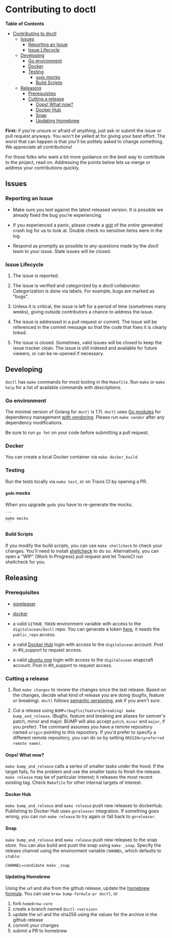 # Contributing to doctl

<!-- Non emacs users, feel free to update the toc by hand. -->
<!-- markdown-toc start - Don't edit this section. Run M-x markdown-toc-refresh-toc -->
**Table of Contents**

- [Contributing to doctl](#contributing-to-doctl)
    - [Issues](#issues)
        - [Reporting an Issue](#reporting-an-issue)
        - [Issue Lifecycle](#issue-lifecycle)
    - [Developing](#developing)
        - [Go environment](#go-environment)
        - [Docker](#docker)
        - [Testing](#testing)
            - [`godo` mocks](#godo-mocks)
            - [Build Scripts](#build-scripts)
    - [Releasing](#releasing)
        - [Prerequisites](#prerequisites)
        - [Cutting a release](#cutting-a-release)
            - [Oops! What now?](#oops-what-now)
            - [Docker Hub](#docker-hub)
            - [Snap](#snap)
            - [Updating Homebrew](#updating-homebrew)

<!-- markdown-toc end -->

**First:** if you're unsure or afraid of _anything_, just ask
or submit the issue or pull request anyways. You won't be yelled at for
giving your best effort. The worst that can happen is that you'll be
politely asked to change something. We appreciate all contributions!

For those folks who want a bit more guidance on the best way to
contribute to the project, read on. Addressing the points below
lets us merge or address your contributions quickly.

## Issues

### Reporting an Issue

* Make sure you test against the latest released version. It is possible
  we already fixed the bug you're experiencing.

* If you experienced a panic, please create a [gist](https://gist.github.com)
  of the *entire* generated crash log for us to look at. Double check
  no sensitive items were in the log.

* Respond as promptly as possible to any questions made by the _doctl_
  team to your issue. Stale issues will be closed.

### Issue Lifecycle

1. The issue is reported.

2. The issue is verified and categorized by a _doctl_ collaborator.
   Categorization is done via labels. For example, bugs are marked as "bugs".

3. Unless it is critical, the issue is left for a period of time (sometimes
   many weeks), giving outside contributors a chance to address the issue.

4. The issue is addressed in a pull request or commit. The issue will be
   referenced in the commit message so that the code that fixes it is clearly
   linked.

5. The issue is closed. Sometimes, valid issues will be closed to keep
   the issue tracker clean. The issue is still indexed and available for
   future viewers, or can be re-opened if necessary.

## Developing

`doctl` has `make` commands for most tooling in the `Makefile`. Run `make`
or `make help` for a list of available commands with descriptions.

### Go environment

The minimal version of Golang for `doctl` is 1.11. `doctl` uses [Go
modules](https://github.com/golang/go/wiki/Modules) for dependency
management [with vendoring](https://github.com/golang/go/wiki/Modules#how-do-i-use-vendoring-with-modules-is-vendoring-going-away). 
Please run `make vendor` after any dependency modifications.

Be sure to run `go fmt` on your code before submitting a pull request.

### Docker

You can create a local Docker container via `make docker_build`.

### Testing

Run the tests locally via `make test`, or on Travis CI by opening a PR.

#### `godo` mocks

When you upgrade `godo` you have to re-generate the mocks. 

    ```
    make mocks
    ```

#### Build Scripts

If you modify the build scripts, you can use `make shellcheck` to
check your changes. You'll need to install [shellcheck](https://github.com/koalaman/shellcheck)
to do so. Alternatively, you can open a "WIP" (Work In Progress) pull request
and let TravisCI run shellcheck for you.

## Releasing

### Prerequisites

* [goreleaser](https://goreleaser.com/install/)

* [docker](https://docs.docker.com/install/)

* a valid `GITHUB_TOKEN` environment variable with access to the
  `digitalocean/doctl` repo. You can generate a token
  [here](https://github.com/settings/tokens), it needs the `public_repo`
  access.

* a valid [Docker Hub](dockerhub.com) login with access to the `digitalocean` account. Post
  in #it_support to request access.

* a valid [ubuntu one](https://login.ubuntu.com) login with access to the `digitalocean` snapcraft account. 
  Post in #it_support to request access.

### Cutting a release

1. Run `make changes` to review the changes since the last
   release. Based on the changes, decide what kind of release you are
   doing (bugfix, feature or breaking). 
   `doctl` follows [semantic versioning](semver.org), ask if you aren't sure.

1. Cut a release using `BUMP=(bugfix|feature|breaking) make bump_and_release`. 
   (Bugfix, feature and breaking are aliases for semver's patch, minor and major.
   BUMP will also accept `patch`, `minor` and `major`, if you prefer). The command
   assumes you have a remote repository named `origin` pointing to this
   repository. If you'd prefer to specify a different remote repository, you can
   do so by setting `ORIGIN=(preferred remote name)`.

#### Oops! What now?

`make bump_and_release` calls a series of smaller tasks under the
hood. If the target fails, fix the problem and use the smaller tasks
to finish the release. `make release` may be of particular interest; 
it releases the most recent existing tag. Check `Makefile` for other
internal targets of interest.

#### Docker Hub

`make bump_and_release` and `make release` push new releases to dockerhub. Publishing
to Docker Hub uses `goreleaser` integration. If something goes wrong, you can run
`make release` to try again or fall back to `goreleaser`.

#### Snap

`make bump_and_release` and `make release` push new releases to the snap store. You
can also build and push the snap using `make _snap`. Specify the release channel using
the environment variable `CHANNEL`, which defaults to `stable`:

    CHANNEL=candidate make _snap

#### Updating Homebrew

Using the url and sha from the github release, update the 
[homebrew formula](https://github.com/Homebrew/homebrew-core/blob/master/Formula/doctl.rb).
You can use `brew bump-formula-pr doctl`, or 

1. fork `homebrew-core`
1. create a branch named `doctl-<version>`
1. update the url and the sha256 using the values for the archive in the github release
1. commit your changes
1. submit a PR to homebrew

